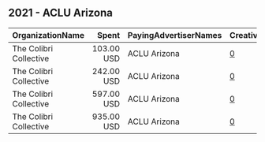 ## 2021 - ACLU Arizona 
|OrganizationName|Spent|PayingAdvertiserNames|CreativeUrls|Impressions|Genders|AgeBrackets|CountryCodes|BillingAddresses|CandidateBallotInformation|
|:---|---:|:---|:---|---:|:---|:---|:---|:---|:---|
|The Colibri Collective|103.00 USD|ACLU Arizona|[0](https://www.snap.com/political-ads/asset/673f1909cf3cddcfa2d9f8123c62fd5f0fc2862c15e794e9a92122844c503400?mediaType=jpg)|17,735||18+|united states|"1425 N 1st St #100,Phoenix,85004,US"||
|The Colibri Collective|242.00 USD|ACLU Arizona|[0](https://www.snap.com/political-ads/asset/daaaa3ba6dc8a0baf2628a3334e9c76a3f00dab7cfff030bfd0b68e13146e08b?mediaType=png)|42,594||18+|united states|"1425 N 1st St #100,Phoenix,85004,US"||
|The Colibri Collective|597.00 USD|ACLU Arizona|[0](https://www.snap.com/political-ads/asset/daaaa3ba6dc8a0baf2628a3334e9c76a3f00dab7cfff030bfd0b68e13146e08b?mediaType=png)|110,559||18+|united states|"1425 N 1st St #100,Phoenix,85004,US"||
|The Colibri Collective|935.00 USD|ACLU Arizona|[0](https://www.snap.com/political-ads/asset/fb4689226cce61c18f6a92f98b2dac3620934715c36711c07734c84461ff5e9a?mediaType=png)|163,223||18+|united states|"1425 N 1st St #100,Phoenix,85004,US"||
